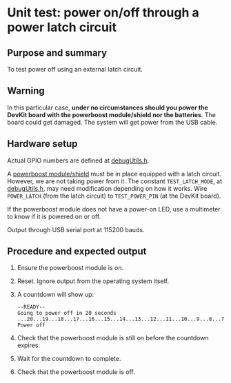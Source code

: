 # Unit test: power on/off through a power latch circuit

## Purpose and summary

To test power off using an external latch circuit.

## Warning

In this particular case, **under no circumstances should you power the DevKit board with the powerboost module/shield nor the batteries**. The board could get damaged. The system will get power from the USB cable.

## Hardware setup

Actual GPIO numbers are defined at [debugUtils.h](./debugUtils.h).

A [powerboost module/shield](../../../../doc/hardware/subsystems/PowerBoost/Powerboost_en.md) must be in place equipped with a latch circuit. However, we are not taking power from it. The constant `TEST_LATCH_MODE`, at [debugUtils.h](./debugUtils.h), may need modification depending on how it works. Wire `POWER_LATCH` (from the latch circuit) to `TEST_POWER_PIN` (at the DevKit board).

If the powerboost module does not have a power-on LED, use a multimeter to know if it is powered on or off.

Output through USB serial port at 115200 bauds.

## Procedure and expected output

1. Ensure the powerboost module is on.
2. Reset. Ignore output from the operating system itself.
3. A countdown will show up:

   ```text
   --READY--
   Going to power off in 20 seconds
   ...20...19...18...17...16...15...14...13...12...11...10...9...8...7...6...5...4...3...2...1...0
   Power off
   ```

4. Check that the powerboost module is still on before the countdown expires.
5. Wait for the countdown to complete.
6. Check that the powerboost module is off.
